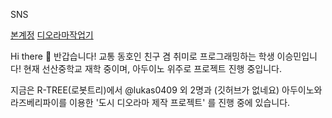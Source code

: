 SNS

[본계정](https://www.instagram.com/1_3_lsm/) [디오라마작업기](https://www.instagram.com/rtree_diorama/)

Hi there 👋
반갑습니다! 교통 동호인 친구 겸 취미로 프로그래밍하는 학생 이승민입니다!
현재 선산중학교 재학 중이며, 아두이노 위주로 프로젝트 진행 중입니다.

지금은 R-TREE(로봇트리)에서 @lukas0409 외 2명과 (깃허브가 없네요)
아두이노와 라즈베리파이를 이용한 '도시 디오라마 제작 프로젝트' 를 진행 중에 있습니다.

